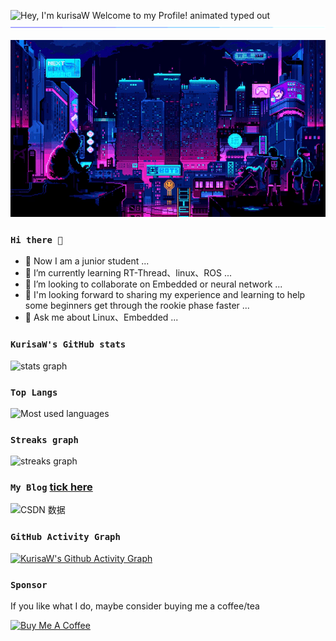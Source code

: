 <img src="https://readme-typing-svg.demolab.com?font=Operator+Mono&size=37&duration=2800&pause=2000&color=0E11FFFF&center=true&vCenter=true&width=940&height=50&lines=Hey%2C+I'm+kurisaW+Welcome+to+my+Profile!" align="middle" alt="Hey, I'm kurisaW Welcome to my Profile! animated typed out">

<img  src="assert/borderseperator.gif">


<p align="center">
<img src="assert/loficity.gif" alt="Lofi Nightlife city scene" />
</p>


### `Hi there 👋`

- 🔭 Now I am a junior student ...
- 🌱 I’m currently learning RT-Thread、linux、ROS ...
- 👯 I’m looking to collaborate on Embedded or neural network ...
- 🤔 I'm looking forward to sharing my experience and learning to help some beginners get through the rookie phase faster ...
- 💬 Ask me about Linux、Embedded ...

### `KurisaW's GitHub stats`

<img src="https://github-readme-stats-i66v.vercel.app/api?username=kurisaW&show_icons=true&title_color=0079fa&text_color=0079fa&iconcolor=0079fa&hide_border=true&bg_color=000000&border_radius=0&count_private=true&include_all_commits=true" height="200" alt="stats graph"  />

### `Top Langs`
<img src="https://github-readme-stats-i66v.vercel.app/api/top-langs/?username=kurisaW&langs_count=6&card_width=500&bg_color=000000&text_color=0079fa&hide_border=true&layout=compact" alt="Most used languages" />

### `Streaks graph`

<img src="https://streak-stats.demolab.com?    user=kurisaW&theme=highcontrast&hide_border=true&border_radius=0&ring=2100FA&background=000000&fire=0079FA&currStreakNum=0079FA&dates=0079FA&sideNums=0079FA&currStreakLabel=0079FA&stroke=0079FA&sideLabels=0079FA" height="200" alt="streaks graph"  />

### `My Blog` [tick here](https://blog.csdn.net/qq_56914146?spm=1000.2115.3001.5343)

![CSDN 数据](https://stats.justsong.cn/api/csdn?id=qq_56914146&theme=dark)

### `GitHub Activity Graph`

<!-- GitHub Activity Graph -->

[![KurisaW's Github Activity Graph](https://github-readme-activity-graph.cyclic.app/graph?username=kurisaW&custom_title=kurisW's%20GitHub%20Activity%20Graph&bg_color=000000&color=0079fa&line=2100fa&point=0079fa&area=true&hide_border=true)](https://github.com/ashutosh00710/github-readme-activity-graph)

### `Sponsor`

If you like what I do, maybe consider buying me a coffee/tea 

<a href="https://www.buymeacoffee.com/kurisaW" target="_blank"><img src="https://cdn.buymeacoffee.com/buttons/v2/default-red.png" alt="Buy Me A Coffee" width="150" ></a>
</div>
